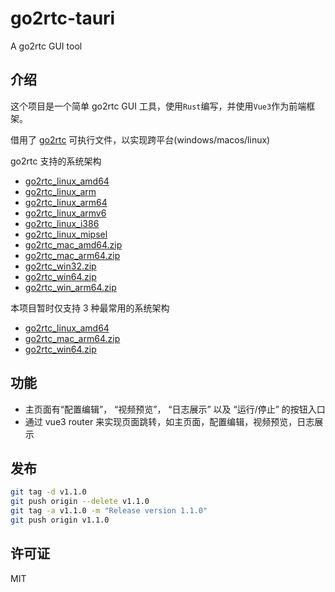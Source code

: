 # go2rtc-tauri

A go2rtc GUI tool

## 介绍

这个项目是一个简单 go2rtc GUI 工具，使用`Rust`编写，并使用`Vue3`作为前端框架。

借用了 [go2rtc](https://github.com/AlexxIT/go2rtc) 可执行文件，以实现跨平台(windows/macos/linux)

go2rtc 支持的系统架构

- [go2rtc_linux_amd64](https://github.com/AlexxIT/go2rtc/releases/download/v1.9.8/go2rtc_linux_amd64)
- [go2rtc_linux_arm](https://github.com/AlexxIT/go2rtc/releases/download/v1.9.8/go2rtc_linux_arm)
- [go2rtc_linux_arm64](https://github.com/AlexxIT/go2rtc/releases/download/v1.9.8/go2rtc_linux_arm64)
- [go2rtc_linux_armv6](https://github.com/AlexxIT/go2rtc/releases/download/v1.9.8/go2rtc_linux_armv6)
- [go2rtc_linux_i386](https://github.com/AlexxIT/go2rtc/releases/download/v1.9.8/go2rtc_linux_i386)
- [go2rtc_linux_mipsel](https://github.com/AlexxIT/go2rtc/releases/download/v1.9.8/go2rtc_linux_mipsel)
- [go2rtc_mac_amd64.zip](https://github.com/AlexxIT/go2rtc/releases/download/v1.9.8/go2rtc_mac_amd64.zip)
- [go2rtc_mac_arm64.zip](https://github.com/AlexxIT/go2rtc/releases/download/v1.9.8/go2rtc_mac_arm64.zip)
- [go2rtc_win32.zip](https://github.com/AlexxIT/go2rtc/releases/download/v1.9.8/go2rtc_win32.zip)
- [go2rtc_win64.zip](https://github.com/AlexxIT/go2rtc/releases/download/v1.9.8/go2rtc_win64.zip)
- [go2rtc_win_arm64.zip](https://github.com/AlexxIT/go2rtc/releases/download/v1.9.8/go2rtc_win_arm64.zip)

本项目暂时仅支持 3 种最常用的系统架构

- [go2rtc_linux_amd64](https://github.com/AlexxIT/go2rtc/releases/download/v1.9.8/go2rtc_linux_amd64)
- [go2rtc_mac_arm64.zip](https://github.com/AlexxIT/go2rtc/releases/download/v1.9.8/go2rtc_mac_arm64.zip)
- [go2rtc_win64.zip](https://github.com/AlexxIT/go2rtc/releases/download/v1.9.8/go2rtc_win64.zip)

## 功能

- 主页面有“配置编辑”， “视频预览”， “日志展示” 以及 “运行/停止” 的按钮入口
- 通过 vue3 router 来实现页面跳转，如主页面，配置编辑，视频预览，日志展示

## 发布

```bash
git tag -d v1.1.0
git push origin --delete v1.1.0
git tag -a v1.1.0 -m "Release version 1.1.0"
git push origin v1.1.0
```

## 许可证

MIT
